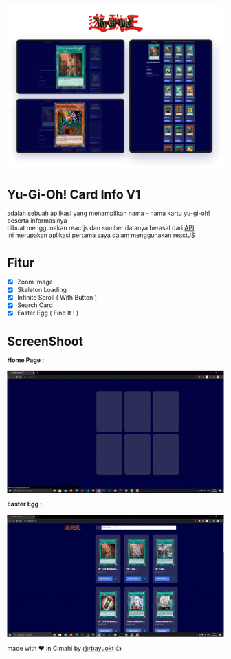 <p align="center">
<img src="screenshoot/pg.png" width="600px" /><br>
</p>

# Yu-Gi-Oh! Card Info V1
adalah sebuah aplikasi yang menampilkan nama - nama kartu yu-gi-oh! beserta informasinya<br>
dibuat menggunakan reactjs dan sumber datanya berasal dari [API](https://db.ygoprodeck.com/)<br>
ini merupakan aplikasi pertama saya dalam menggunakan reactJS

# Fitur 
- [x] Zoom Image
- [x] Skeleton Loading
- [x] Infinite Scroll ( With Button )
- [x] Search Card
- [x] Easter Egg ( Find It ! )

# ScreenShoot

**Home Page :**<br><br>
<img src="screenshoot/1.gif" width="800px" /><br>

**Easter Egg :**<br><br>
<img src="screenshoot/2.gif" width="800px" /><br>

made with :heart: in Cimahi by [@rbayuokt](https://www.instagram.com/rbayuokt/) :thumbsup:
